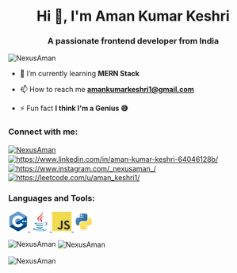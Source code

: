 <h1 align="center">Hi 👋, I'm Aman Kumar Keshri</h1>
<h3 align="center">A passionate frontend developer from India</h3>
<p align="left"> <img src="https://komarev.com/ghpvc/?username=NexusAman&label=Profile%20views&color=0e75b6&style=flat" alt="NexusAman" /> </p>

- 🌱 I’m currently learning **MERN Stack**

- 📫 How to reach me **amankumarkeshri1@gmail.com**

- ⚡ Fun fact **I think I'm a Genius 😅**

<h3 align="left">Connect with me:</h3>
<p align="left">
<a href="https://x.com/_NexusAman_" target="blank"><img align="center" src="https://raw.githubusercontent.com/rahuldkjain/github-profile-readme-generator/master/src/images/icons/Social/twitter.svg" alt="NexusAman" height="30" width="40" /></a>
<a href="https://linkedin.com/in/aman-kumar-keshri-64046128b/" target="blank"><img align="center" src="https://raw.githubusercontent.com/rahuldkjain/github-profile-readme-generator/master/src/images/icons/Social/linked-in-alt.svg" alt="https://www.linkedin.com/in/aman-kumar-keshri-64046128b/" height="30" width="40" /></a>
<a href="https://instagram.com/_nexusaman_/" target="blank"><img align="center" src="https://raw.githubusercontent.com/rahuldkjain/github-profile-readme-generator/master/src/images/icons/Social/instagram.svg" alt="https://www.instagram.com/_nexusaman_/" height="30" width="40" /></a>
<a href="https://www.leetcode.com/u/aman_keshri1/" target="blank"><img align="center" src="https://raw.githubusercontent.com/rahuldkjain/github-profile-readme-generator/master/src/images/icons/Social/leet-code.svg" alt="https://leetcode.com/u/aman_keshri1/" height="30" width="40" /></a>
</p>

<h3 align="left">Languages and Tools:</h3>
<p align="left"> <a href="https://www.w3schools.com/cpp/" target="_blank" rel="noreferrer"> <img src="https://raw.githubusercontent.com/devicons/devicon/master/icons/cplusplus/cplusplus-original.svg" alt="cplusplus" width="40" height="40"/> </a> <a href="https://www.java.com" target="_blank" rel="noreferrer"> <img src="https://raw.githubusercontent.com/devicons/devicon/master/icons/java/java-original.svg" alt="java" width="40" height="40"/> </a> <a href="https://developer.mozilla.org/en-US/docs/Web/JavaScript" target="_blank" rel="noreferrer"> <img src="https://raw.githubusercontent.com/devicons/devicon/master/icons/javascript/javascript-original.svg" alt="javascript" width="40" height="40"/> </a> <a href="https://www.python.org" target="_blank" rel="noreferrer"> <img src="https://raw.githubusercontent.com/devicons/devicon/master/icons/python/python-original.svg" alt="python" width="40" height="40"/> </a> </p>

<p><img align="left" src="https://github-readme-stats.vercel.app/api/top-langs?username=NexusAman&show_icons=true&locale=en&layout=compact" alt="NexusAman" /></p>

<p>&nbsp;<img align="center" src="https://github-readme-stats.vercel.app/api?username=NexusAman&show_icons=true&locale=en" alt="NexusAman" /></p>

<p><img align="center" src="https://github-readme-streak-stats.herokuapp.com/?user=NexusAman&" alt="NexusAman" /></p>
